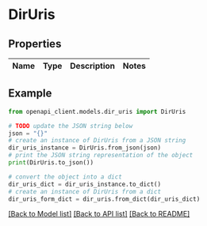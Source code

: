 # DirUris


## Properties

Name | Type | Description | Notes
------------ | ------------- | ------------- | -------------

## Example

```python
from openapi_client.models.dir_uris import DirUris

# TODO update the JSON string below
json = "{}"
# create an instance of DirUris from a JSON string
dir_uris_instance = DirUris.from_json(json)
# print the JSON string representation of the object
print(DirUris.to_json())

# convert the object into a dict
dir_uris_dict = dir_uris_instance.to_dict()
# create an instance of DirUris from a dict
dir_uris_form_dict = dir_uris.from_dict(dir_uris_dict)
```
[[Back to Model list]](../README.md#documentation-for-models) [[Back to API list]](../README.md#documentation-for-api-endpoints) [[Back to README]](../README.md)


